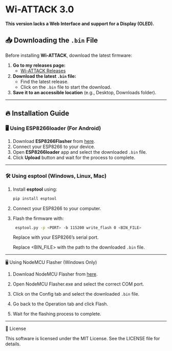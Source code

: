 # Wi-ATTACK 3.0

**This version lacks a Web Interface and support for a Display (OLED).**

## 📥 Downloading the `.bin` File  

Before installing **Wi-ATTACK**, download the latest firmware:  

1. **Go to my releases page:**  
   - [Wi-ATTACK Releases](https://github.com/zacode123/wi-attack/releases)  
2. **Download the latest `.bin` file:**  
   - Find the latest release.  
   - Click on the `.bin` file to start the download.  
3. **Save it to an accessible location** (e.g., Desktop, Downloads folder).  

---

## 🔥 Installation Guide  

### 🖥️ Using ESP8266loader (For Android)  
1. Download **ESP8266Flasher** from [here](https://www.google.com/url?sa=t&source=web&rct=j&opi=89978449&url=https://play.google.com/store/apps/details%3Fid%3Dcom.bluino.esploader%26hl%3Den%26referrer%3Dutm_source%253Dgoogle%2526utm_medium%253Dorganic%2526utm_term%253Desp8266loader%26pcampaignid%3DAPPU_1_VpbiZ6-WGNPH4-EPyvPOkA0&ved=2ahUKEwivmd-Tk6WMAxXT4zgGHcq5E9IQ5YQBegQICxAC&sqi=2&usg=AOvVaw2gEtRJ2X7cBtw7GB4ChkNX).  
2. Connect your ESP8266 to your device.  
3. Open **ESP8266loader** app and select the downloaded `.bin` file.  
5. Click **Upload** button and wait for the process to complete.  

---

### 🛠️ Using esptool (Windows, Linux, Mac)  
1. Install **esptool** using:  
   ```sh
   pip install esptool
   ```
2. Connect your ESP8266 to your computer.


3. Flash the firmware with:
   ```sh
    esptool.py -p <PORT> -b 115200 write_flash 0 <BIN_FILE>
   ```
    Replace <PORT> with your ESP8266’s serial port.

    Replace <BIN_FILE> with the path to the downloaded `.bin` file.


---

🖥️ Using NodeMCU Flasher (Windows Only)

1. Download NodeMCU Flasher from [here](https://github.com/nodemcu/nodemcu-flasher).


2. Open NodeMCU Flasher.exe and select the correct COM port.


3. Click on the Config tab and select the downloaded `.bin` file.


4. Go back to the Operation tab and click Flash.


5. Wait for the flashing process to complete.

---



📝 License

This software is licensed under the MIT License. See the LICENSE file for details.
